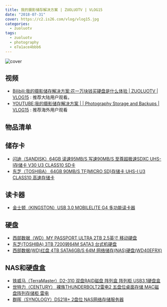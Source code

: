 ```yaml
---
title: 我的摄影储存解决方案 | ZUOLUOTV | VLOG15
date: "2018-07-31"
cover: https://c2.is26.com/vlog/vlog15.jpg
categories:
  - zuoluotv
tags:
  - zuoluotv
  - photography
  - e7a1ace4bbb6
---
```


![cover](https://c2.is26.com/vlog/vlog15.jpg)

## 视频

- [Bilibili:我的摄影储存解决方案:花一万块钱买硬盘是什么体验 | ZUOLUOTV | VLOG15](https://www.bilibili.com/video/av28202170) : 推荐大陆用户观看。
- [YOUTUBE:我的摄影储存解决方案 | | Photography Storage and Backups | VLOG15](https://www.youtube.com/watch?v=4NvyrCb3UQs&t=43s) : 推荐海外用户观看

## 物品清单

## 储存卡

- [闪迪（SANDISK）64GB 读速95MB/S 写速90MB/S 至尊超极速SDXC UHS-I存储卡 V30 U3 CLASS10 SD卡](https://zuoluo.tv/sandisk-tf)
- [东芝（TOSHIBA） 64GB 90MB/S TF(MICRO SD)存储卡 UHS-I U3 CLASS10 高速存储卡](https://zuoluo.tv/toshiba-tf)

## 读卡器

- [金士顿（KINGSTON）USB 3.0 MOBILELITE G4 多功能读卡器](https://zuoluo.tv/kingston-usb-reader)

## 硬盘

- [西部数据（WD）MY PASSPORT ULTRA 2TB 2.5英寸 移动硬盘](https://zuoluo.tv/wd-passport-hard)
- [东芝(TOSHIBA) 3TB 7200转64M SATA3 台式机硬盘](https://zuoluo.tv/toshiba-hard)
- [西部数据(WD)红盘 4TB SATA6GB/S 64M 网络储存(NAS)硬盘(WD40EFRX)](https://zuoluo.tv/wd-nas-hard)

## NAS和硬盘盒

- [铁威马（TerraMaster）D2-310 双盘RAID磁盘 阵列盒 阵列柜 USB3.1硬盘盒](https://zuoluo.tv/terramaster-usb)
- [世特力（CENTURY） 裸族THUNDERBOLT2雷电2 五盘位桌面存储 MAC磁盘阵列存储柜 雷电](https://zuoluo.tv/centruythunderbolt2raid)
- [群晖（SYNOLOGY）DS218+ 2盘位 NAS网络存储服务器](https://zuoluo.tv/synology-nas)
